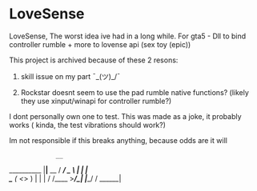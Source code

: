 # LoveSense
LoveSense, The worst idea ive had in a long while. For gta5 -  Dll to bind controller rumble + more to lovense api (sex toy (epic))


This project is archived because of these 2 resons:

1. skill issue on my part ¯\_(ツ)_/¯

2. Rockstar doesnt seem to use the  pad rumble native functions? (likely they use xinput/winapi for controller rumble?)


I dont personally own one to test. This was made as a joke, it probably works ( kinda, the test vibrations should work?)


Im not responsible if this breaks anything, because odds are it will



                 __
  __________    |__|__ __
 /  ___/  _ \   |  |  |  \
 \___ (  <_> )  |  |  |  /
/____  >____/\__|  |____/
     \/     \______|

